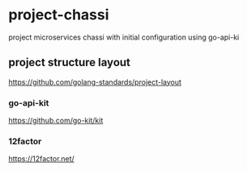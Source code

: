 # project-chassi

project microservices chassi with initial configuration using go-api-ki

## project structure layout
 https://github.com/golang-standards/project-layout
 
### go-api-kit
 https://github.com/go-kit/kit
 
### 12factor
 https://12factor.net/


